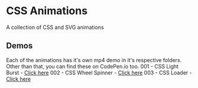 # CSS Animations
A collection of CSS and SVG animations

## Demos
Each of the animations has it's own mp4 demo in it's respective folders. Other than that, you can find these on CodePen.io too.
001 - CSS Light Burst - [Click here](https://codepen.io/mpsinghk/full/JBVQbp/)
002 - CSS Wheel Spinner - [Click here](https://codepen.io/mpsinghk/full/mGyvMg/)
003 - CSS Loader - [Click here](https://codepen.io/mpsinghk/full/WgvKeG/)